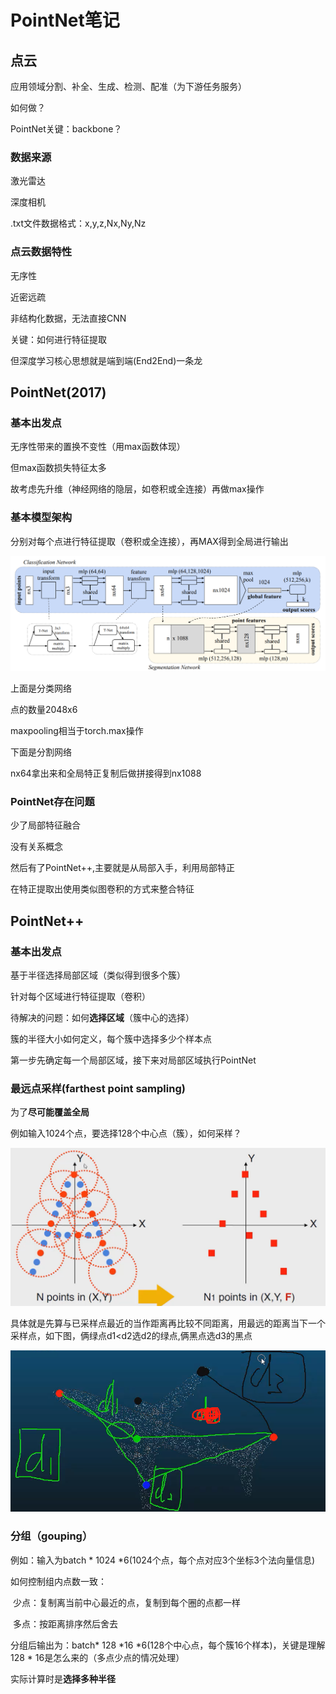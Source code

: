 # PointNet笔记

## 点云

应用领域分割、补全、生成、检测、配准（为下游任务服务）

如何做？

PointNet关键：backbone？

### 数据来源

激光雷达

深度相机

.txt文件数据格式：x,y,z,Nx,Ny,Nz

### 点云数据特性

无序性

近密远疏

非结构化数据，无法直接CNN

关键：如何进行特征提取

但深度学习核心思想就是端到端(End2End)一条龙

## PointNet(2017)

### 基本出发点

无序性带来的置换不变性（用max函数体现）

但max函数损失特征太多

故考虑先升维（神经网络的隐层，如卷积或全连接）再做max操作

### 基本模型架构

分别对每个点进行特征提取（卷积或全连接），再MAX得到全局进行输出

![image-20240514103815458](./PointNet笔记.assets/image-20240514103815458.png)

上面是分类网络

点的数量2048x6

maxpooling相当于torch.max操作

下面是分割网络

nx64拿出来和全局特正复制后做拼接得到nx1088



### PointNet存在问题

少了局部特征融合

没有关系概念

然后有了PointNet++,主要就是从局部入手，利用局部特正

在特正提取出使用类似图卷积的方式来整合特征



## PointNet++

### 基本出发点

基于半径选择局部区域（类似得到很多个簇）

针对每个区域进行特征提取（卷积）

待解决的问题：如何**选择区域**（簇中心的选择）

簇的半径大小如何定义，每个簇中选择多少个样本点



第一步先确定每一个局部区域，接下来对局部区域执行PointNet

### **最远点采样**(farthest point sampling)

为了**尽可能覆盖全局**

例如输入1024个点，要选择128个中心点（簇），如何采样？

![image-20240514110030768](./PointNet笔记.assets/image-20240514110030768.png)

具体就是先算与已采样点最近的当作距离再比较不同距离，用最远的距离当下一个采样点，如下图，俩绿点d1<d2选d2的绿点,俩黑点选d3的黑点

![image-20240514105645556](./PointNet笔记.assets/image-20240514105645556.png)



### 分组（gouping）

例如：输入为batch * 1024 *6(1024个点，每个点对应3个坐标3个法向量信息)

如何控制组内点数一致：

​		少点：复制离当前中心最近的点，复制到每个圈的点都一样

​		多点：按距离排序然后舍去

分组后输出为：batch* 128 *16 *6(128个中心点，每个簇16个样本)，关键是理解128 * 16是怎么来的（多点少点的情况处理）

实际计算时是**选择多种半径**